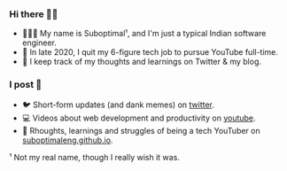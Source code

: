 ### Hi there 👋🏾
- 🤷🏾‍♂️ My name is Suboptimal¹, and I'm just a typical Indian software engineer.
- 💫 In late 2020, I quit my 6-figure tech job to pursue YouTube full-time.
- 🧠 I keep track of my thoughts and learnings on Twitter & my blog.

### I post 📝
- 🐦 Short-form updates (and dank memes) on [twitter](https://twitter.com/SuboptimalEng).
- 💻 Videos about web development and productivity on [youtube](https://youtube.com/SuboptimalEng).
- 📖 Rhoughts, learnings and struggles of being a tech YouTuber on [suboptimaleng.github.io](https://suboptimaleng.github.io).


¹ Not my real name, though I really wish it was.
